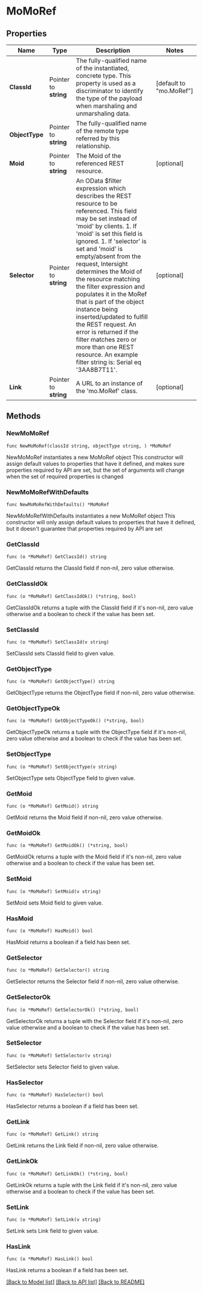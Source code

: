 # MoMoRef

## Properties

Name | Type | Description | Notes
------------ | ------------- | ------------- | -------------
**ClassId** | Pointer to **string** | The fully-qualified name of the instantiated, concrete type. This property is used as a discriminator to identify the type of the payload when marshaling and unmarshaling data. | [default to "mo.MoRef"]
**ObjectType** | Pointer to **string** | The fully-qualified name of the remote type referred by this relationship. | 
**Moid** | Pointer to **string** | The Moid of the referenced REST resource. | [optional] 
**Selector** | Pointer to **string** | An OData $filter expression which describes the REST resource to be referenced. This field may be set instead of &#39;moid&#39; by clients. 1. If &#39;moid&#39; is set this field is ignored. 1. If &#39;selector&#39; is set and &#39;moid&#39; is empty/absent from the request, Intersight determines the Moid of the resource matching the filter expression and populates it in the MoRef that is part of the object instance being inserted/updated to fulfill the REST request. An error is returned if the filter matches zero or more than one REST resource. An example filter string is: Serial eq &#39;3AA8B7T11&#39;. | [optional] 
**Link** | Pointer to **string** | A URL to an instance of the &#39;mo.MoRef&#39; class. | [optional] 

## Methods

### NewMoMoRef

`func NewMoMoRef(classId string, objectType string, ) *MoMoRef`

NewMoMoRef instantiates a new MoMoRef object
This constructor will assign default values to properties that have it defined,
and makes sure properties required by API are set, but the set of arguments
will change when the set of required properties is changed

### NewMoMoRefWithDefaults

`func NewMoMoRefWithDefaults() *MoMoRef`

NewMoMoRefWithDefaults instantiates a new MoMoRef object
This constructor will only assign default values to properties that have it defined,
but it doesn't guarantee that properties required by API are set

### GetClassId

`func (o *MoMoRef) GetClassId() string`

GetClassId returns the ClassId field if non-nil, zero value otherwise.

### GetClassIdOk

`func (o *MoMoRef) GetClassIdOk() (*string, bool)`

GetClassIdOk returns a tuple with the ClassId field if it's non-nil, zero value otherwise
and a boolean to check if the value has been set.

### SetClassId

`func (o *MoMoRef) SetClassId(v string)`

SetClassId sets ClassId field to given value.


### GetObjectType

`func (o *MoMoRef) GetObjectType() string`

GetObjectType returns the ObjectType field if non-nil, zero value otherwise.

### GetObjectTypeOk

`func (o *MoMoRef) GetObjectTypeOk() (*string, bool)`

GetObjectTypeOk returns a tuple with the ObjectType field if it's non-nil, zero value otherwise
and a boolean to check if the value has been set.

### SetObjectType

`func (o *MoMoRef) SetObjectType(v string)`

SetObjectType sets ObjectType field to given value.


### GetMoid

`func (o *MoMoRef) GetMoid() string`

GetMoid returns the Moid field if non-nil, zero value otherwise.

### GetMoidOk

`func (o *MoMoRef) GetMoidOk() (*string, bool)`

GetMoidOk returns a tuple with the Moid field if it's non-nil, zero value otherwise
and a boolean to check if the value has been set.

### SetMoid

`func (o *MoMoRef) SetMoid(v string)`

SetMoid sets Moid field to given value.

### HasMoid

`func (o *MoMoRef) HasMoid() bool`

HasMoid returns a boolean if a field has been set.

### GetSelector

`func (o *MoMoRef) GetSelector() string`

GetSelector returns the Selector field if non-nil, zero value otherwise.

### GetSelectorOk

`func (o *MoMoRef) GetSelectorOk() (*string, bool)`

GetSelectorOk returns a tuple with the Selector field if it's non-nil, zero value otherwise
and a boolean to check if the value has been set.

### SetSelector

`func (o *MoMoRef) SetSelector(v string)`

SetSelector sets Selector field to given value.

### HasSelector

`func (o *MoMoRef) HasSelector() bool`

HasSelector returns a boolean if a field has been set.

### GetLink

`func (o *MoMoRef) GetLink() string`

GetLink returns the Link field if non-nil, zero value otherwise.

### GetLinkOk

`func (o *MoMoRef) GetLinkOk() (*string, bool)`

GetLinkOk returns a tuple with the Link field if it's non-nil, zero value otherwise
and a boolean to check if the value has been set.

### SetLink

`func (o *MoMoRef) SetLink(v string)`

SetLink sets Link field to given value.

### HasLink

`func (o *MoMoRef) HasLink() bool`

HasLink returns a boolean if a field has been set.


[[Back to Model list]](../README.md#documentation-for-models) [[Back to API list]](../README.md#documentation-for-api-endpoints) [[Back to README]](../README.md)


